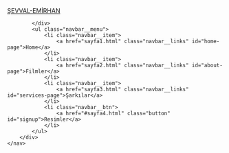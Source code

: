 
<!DOCTYPE html>
<html lang="en">

<head>
    </style>
    <meta charset="UTF-8" />
    <meta name="viewport" content="width=device-width, initial-scale=1.0" />
    <title>Scroll Websitesi</title>
    <link rel="stylesheet" href="styles.css" />
    <link rel="stylesheet" href="https://use.fontawesome.com/releases/v5.14.0/css/all.css" integrity="sha384-HzLeBuhoNPvSl5KYnjx0BT+WB0QEEqLprO+NBkkk5gbc67FTaL7XIGa2w1L0Xbgc" crossorigin="anonymous" />
    <link rel="preconnect" href="https://fonts.googleapis.com">
    <link rel="preconnect" href="https://fonts.gstatic.com" crossorigin>
    <link href="https://fonts.googleapis.com/css2?family=Praise&display=swap" rel="stylesheet">

</head>

<body>
    <!-- Navbar Section -->
    <nav class="navbar">
        <div class="navbar__container">
            <a href="#home" id="navbar__logo">ŞEVVAL-EMİRHAN</a>
            <div class="navbar__toggle" id="mobile-menu">
                <span class="bar"></span> <span class="bar"></span>
                <span class="bar"></span>

            </div>
            <ul class="navbar__menu">
                <li class="navbar__item">
                    <a href="sayfa1.html" class="navbar__links" id="home-page">Home</a>
                </li>
                <li class="navbar__item">
                    <a href="sayfa2.html" class="navbar__links" id="about-page">Filmler</a>
                </li>
                <li class="navbar__item">
                    <a href="sayfa3.html" class="navbar__links" id="services-page">Şarkılar</a>
                </li>
                <li class="navbar__btn">
                    <a href="#sayfa4.html" class="button" id="signup">Resimler</a>
                </li>
            </ul>
        </div>
    </nav>

</body>
